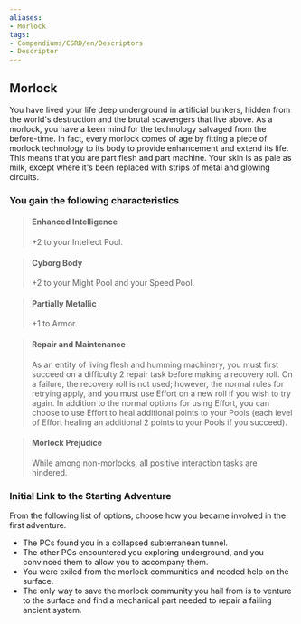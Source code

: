```yaml
---
aliases:
- Morlock
tags:
- Compendiums/CSRD/en/Descriptors
- Descriptor
---
```


## Morlock  
You have lived your life deep underground in artificial bunkers, hidden from the world's destruction and the brutal scavengers that live above. As a morlock, you have a keen mind for the technology salvaged from the before-time. In fact, every morlock comes of age by fitting a piece of morlock technology to its body to provide enhancement and extend its life. This means that you are part flesh and part machine. Your skin is as pale as milk, except where it's been replaced with strips of metal and glowing circuits.
### You gain the following characteristics  
> #### Enhanced Intelligence
> +2 to your Intellect Pool.  

> #### Cyborg Body
> +2 to your Might Pool and your Speed Pool.  

> #### Partially Metallic
> +1 to Armor.  

> #### Repair and Maintenance
> As an entity of living flesh and humming machinery, you must first succeed on a difficulty 2 repair task before making a recovery roll. On a failure, the recovery roll is not used; however, the normal rules for retrying apply, and you must use Effort on a new roll if you wish to try again. In addition to the normal options for using Effort, you can choose to use Effort to heal additional points to your Pools (each level of Effort healing an additional 2 points to your Pools if you succeed).  

> #### Morlock Prejudice
> While among non-morlocks, all positive interaction tasks are hindered.  

### Initial Link to the Starting Adventure  
From the following list of options, choose how you became involved in the first adventure.  
- The PCs found you in a collapsed subterranean tunnel.  
- The other PCs encountered you exploring underground, and you convinced them to allow you to accompany them.  
- You were exiled from the morlock communities and needed help on the surface.  
- The only way to save the morlock community you hail from is to venture to the surface and find a mechanical part needed to repair a failing ancient system.  